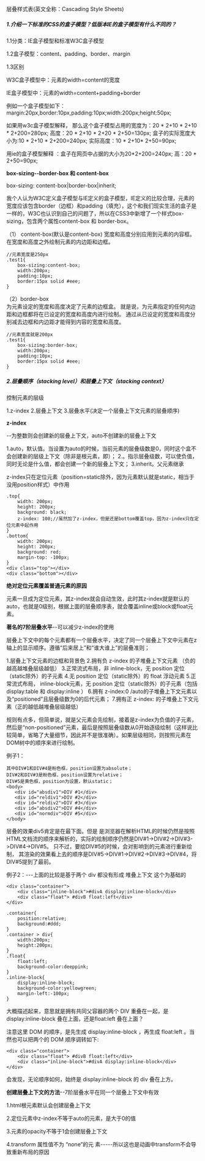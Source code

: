 层叠样式表(英文全称：Cascading Style Sheets)

##### 1.介绍一下标准的CSS的盒子模型？低版本IE的盒子模型有什么不同的？

1.1分类：IE盒子模型和标准W3C盒子模型

1.2盒子模型：content、padding、border、margin

1.3区别

W3C盒子模型中：元素的width=content的宽度

IE盒子模型中：元素的width=content+padding+border

例如一个盒子模型如下：margin:20px,border:10px,padding:10px;width:200px;height:50px;

如果用w3c盒子模型解释，
那么这个盒子模型占用的宽度为：20 * 2+10 * 2+10 * 2+200=280px;
高度：20 * 2+10 * 2+20 * 2+50=130px;
盒子的实际宽度大小为:10 * 2+10 * 2+200=240px;
实际高度：10 * 2+10* 2+50=90px;

用ie的盒子模型解释 ：盒子在网页中占据的大小为20*2+200=240px; 高：20 * 2+50=90px;

**box-sizing--border-box 和 content-box**

box-sizing: content-box|border-box|inherit;

我个人认为W3C定义盒子模型与IE定义的盒子模型，IE定义的比较合理，元素的宽度应该包含border（边框）和padding（填充），这个和我们现实生活的盒子是一样的，W3C也认识到自己的问题了，所以在CSS3中新增了一个样式box-sizing，包含两个属性content-box 和 border-box。

（1） content-box(默认是content-box)
宽度和高度分别应用到元素的内容框。
在宽度和高度之外绘制元素的内边距和边框。
```
//元素宽度是250px
.test1{  
    box-sizing:content-box;  
    width:200px;  
    padding:10px;  
    border:15px solid #eee;  
}  
```
（2）border-box  
为元素设定的宽度和高度决定了元素的边框盒。
就是说，为元素指定的任何内边距和边框都将在已设定的宽度和高度内进行绘制。
通过从已设定的宽度和高度分别减去边框和内边距才能得到内容的宽度和高度。
```
//元素宽度就是200px
.test1{  
    box-sizing:border-box;  
    width:200px;  
    padding:10px;  
    border:15px solid #eee;  
}  
```

##### 2.层叠顺序（stacking level）和层叠上下文（stacking context）

控制元素的层级

1.z-index
2.层叠上下文
3.层叠水平(决定一个层叠上下文元素的层叠顺序)

**z-index**

--为整数则会创建新的层叠上下文，auto不创建新的层叠上下文

1.auto，默认值。当设置为auto的时候，当前元素的层叠级数是0，同时这个盒不会创建新的层级上下文（除非是根元素，即<html>）；
2.<integer>。指示层叠级数，可以使负值，同时无论是什么值，都会创建一个新的层叠上下文；
3.inherit。父元素继承

z-index只在定位元素（position=static除外，因为元素默认就是static，相当于没用position样式）中作用

```
.top{
    width: 200px;
    height: 200px;
    background: black;
    z-index: 100;//虽然加了z-index，但是还是bottom覆盖top，因为z-index只在定位元素中起作用
}
.bottom{
    width: 200px;
    height: 200px;
    background: red;
    margin-top: -100px;
}
<div class="top"></div>
<div class="bottom"></div>
```

**绝对定位元素覆盖普通元素的原因**

元素一旦成为定位元素，其z-index就会自动生效，此时其z-index就是默认的auto，也就是0级别，根据上面的层叠顺序表，就会覆盖inline或block或float元素。

 **著名的7阶层叠水平**--可以减少z-index的使用

层叠上下文中的每个元素都有一个层叠水平，决定了同一个层叠上下文中元素在z轴上的显示顺序。遵循“后来居上”和“谁大谁上”的层叠准则；

 1.层叠上下文元素的边框和背景色
 2.拥有负 z-index 的子堆叠上下文元素 （负的越高越堆叠层级越低）
 3.正常流式布局，非 inline-block，无 position 定位（static除外）的子元素
 4.无 position 定位（static除外）的 float 浮动元素
 5.正常流式布局， inline-block元素，无 position 定位（static除外）的子元素（包括 display:table 和 display:inline ）
 6.拥有 z-index:0 /auto的子堆叠上下文元素以及“positioned”且层叠级数为0的后代元素；
 7.拥有正 z-index: 的子堆叠上下文元素（正的越低越堆叠层级越低）

 规则有点多，但简单说，就是父元素会先绘制，接着是z-index为负值的子元素，然后是“non-positioned”元素，最后是按照层叠级数从0开始逐级绘制（这样说比较简单，省略了大量细节，因此并不是很准确）。如果层级相同，则按照元素在DOM树中的顺序来进行绘制。

 例子1：
 ```
 其中DIV#1和DIV#4是粉色框，position设置为absolute；
 DIV#2和DIV#3是粉色框，position设置为relative；
 DIV#5是黄色框，position为设置，默认static；
 <body>
 	<div id="absdiv1">DIV #1</div>
 	<div id="reldiv1">DIV #2</div>
 	<div id="reldiv2">DIV #3</div>
 	<div id="absdiv2">DIV #4</div>
 	<div id="normdiv">DIV #5</div>
 </body>
 ```
 层叠的效果div5肯定是在最下面。但是
 是浏览器在解析HTML的时候仍然是按照HTML文档流的顺序来解析的，实际的绘制顺序仍然是DIV#1->DIV#2->DIV#3->DIV#4->DIV#5。
 只不过，要绘DIV#5的时候，会对影响到的元素进行重新绘制，
 其渲染的效果看上去的顺序是DIV#5->DIV#1->DIV#2->DIV#3->DIV#4，将DIV#5提到了最前。

 例子2：---上面的比较是基于两个 div 都没有形成 堆叠上下文 这个为基础的
 ```
 <div class="container">
     <div class="inline-block">#divA display:inline-block</div>
     <div class="float"> #divB float:left</div>
 </div>

 .container{
     position:relative;
     background:#ddd;
 }
 .container > div{
     width:200px;
     height:200px;
 }
 .float{
     float:left;
     background-color:deeppink;
 }
 .inline-block{
     display:inline-block;
     background-color:yellowgreen;
     margin-left:-100px;
 }
 ```

 大概描述起来，意思就是拥有共同父容器的两个 DIV 重叠在一起，是 display:inline-block 叠在上面，还是float:left 叠在上面？

 注意这里 DOM 的顺序，是先生成 display:inline-block ，再生成 float:left 。当然也可以把两个的 DOM 顺序调转如下:

 ```
 <div class="container">
     <div class="float"> #divB float:left</div>
     <div class="inline-block">#divA display:inline-block</div>
 </div>
 ```

 会发现，无论顺序如何，始终是 display:inline-block 的 div 叠在上方。

**创建层叠上下文的方法**--7阶层叠水平在同一个层叠上下文中有效

1.html根元素默认会创建层叠上下文

2.定位元素中z-index不等于auto的元素，是大于0的值

3.元素的opacity不等于1会创建层叠上下文

4.transform 属性值不为 “none”的元
素-----所以这也是动画中transform不会导致重新布局的原因
